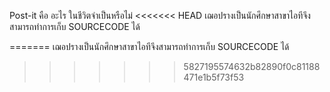 ﻿Post-it คือ อะไร ในชีวิตจำเป็นหรือไม่
<<<<<<< HEAD
เฌอปรางเป็นนักศึกษาสาขาไอทีจึงสามารถทำการเก็บ SOURCECODE ได้

=======
เฌอปรางเป็นนักศึกษาสาขาไอทีจึงสามารถทำการเก็บ SOURCECODE ได้
>>>>>>> 5827195574632b82890f0c81188471e1b5f73f53
